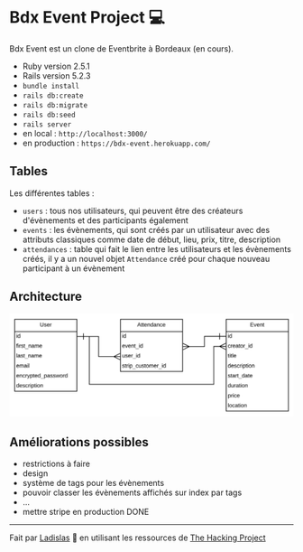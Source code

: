 <h1>Bdx Event Project 💻</h1>

Bdx Event est un clone de Eventbrite à Bordeaux (en cours).

* Ruby version 2.5.1
* Rails version 5.2.3
* `bundle install`
* `rails db:create`
* `rails db:migrate`
* `rails db:seed`
* `rails server`
* en local : `http://localhost:3000/`
* en production : `https://bdx-event.herokuapp.com/`

<h2>Tables</h2>

Les différentes tables : 
* `users` : tous nos utilisateurs, qui peuvent être des créateurs d'évènements et des participants également
* `events` : les évènements, qui sont créés par un utilisateur avec des attributs classiques comme date de début, lieu, prix, titre, description
* `attendances` : table qui fait le lien entre les utilisateurs et les évènements créés, il y a un nouvel objet `Attendance` créé pour chaque nouveau participant à un évènement

<h2>Architecture</h2>

![Architecture Base de données](app/assets/images/db.png)

<h2>Améliorations possibles</h2>

* restrictions à faire
* design
* système de tags pour les évènements
* pouvoir classer les évènements affichés sur index par tags
* ...
* mettre stripe en production DONE

--------

Fait par [Ladislas](https://github.com/ladislasfontaine) 🤙 en utilisant les ressources de [The Hacking Project](https://www.thehackingproject.org)